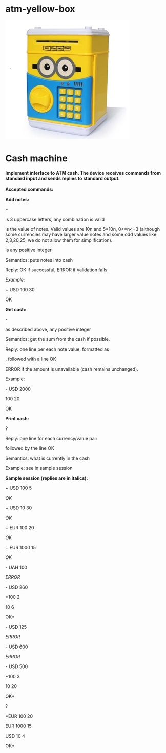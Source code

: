 # atm-yellow-box

![Image of atm-yellow-box](https://github.com/AndriiFed/atm-yellow-box/blob/master/atm-yellow-box.jpg)

Cash machine
===================

#### Implement interface to ATM cash. The device receives commands from standard input and sends replies to standard output.

**Accepted commands:**

**Add notes:**

\+ <currency> <value> <number>

<currency> is 3 uppercase letters, any combination is valid

<value> is the value of notes. Valid values are 10n and 5*10n, 0<=n<=3 (although some currencies may have larger value notes and some odd values like 2,3,20,25, we do not allow them for simplification).

<number> is any positive integer

Semantics: puts notes into cash

Reply: OK if successful, ERROR if validation fails

*Example:*

\+ USD 100 30

OK


**Get cash:**

\- <currency> <amount>

<currency> as described above, <amount> any positive integer

Semantics: get the sum from the cash if possible.

Reply: one line per each note value, formatted as

<value> <number of notes>, followed with a line OK

ERROR if the amount is unavailable (cash remains unchanged).

Example:

\- USD 2000

100 20

OK


**Print cash:**

\?

Reply: one line for each currency/value pair

<currency> <value> <number>

followed by the line OK

Semantics: what is currently in the cash

Example: see in sample session


**Sample session (replies are in italics):**

\+ USD 100 5

*OK*

\+ USD 10 30

*OK*

\+ EUR 100 20

*OK*

\+ EUR 1000 15

*OK*

\- UAH 100

*ERROR*

\- USD 260

*100 2

10 6

OK*

\- USD 125

*ERROR*

\- USD 600

*ERROR*

\- USD 500

*100 3

10 20

OK*

\?

*EUR 100 20

EUR 1000 15

USD 10 4

OK*
